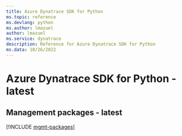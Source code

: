 ```yaml
---
title: Azure Dynatrace SDK for Python
ms.topic: reference
ms.devlang: python
ms.author: lmazuel
author: lmazuel
ms.service: dynatrace
description: Reference for Azure Dynatrace SDK for Python
ms.data: 10/26/2022
---
```

# Azure Dynatrace SDK for Python - latest

## Management packages - latest
[!INCLUDE [mgmt-packages](dynatrace-mgmt-index.md)]